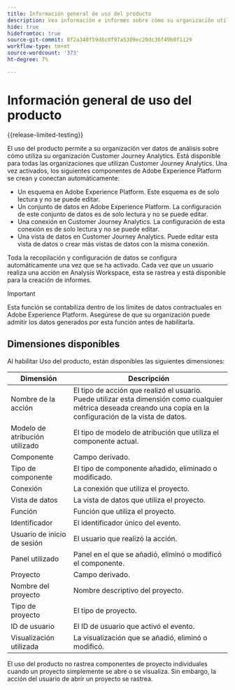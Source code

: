 ```yaml
---
title: Información general de uso del producto
description: Vea información e informes sobre cómo su organización utiliza Customer Journey Analytics.
hide: true
hidefromtoc: true
source-git-commit: 8f2a340f59d8cdf97a5309ec20dc36f49b8f1129
workflow-type: tm+mt
source-wordcount: '373'
ht-degree: 7%

---
```


# Información general de uso del producto

{{release-limited-testing}}

El uso del producto permite a su organización ver datos de análisis sobre cómo utiliza su organización Customer Journey Analytics. Está disponible para todas las organizaciones que utilizan Customer Journey Analytics. Una vez activados, los siguientes componentes de Adobe Experience Platform se crean y conectan automáticamente:

* Un esquema en Adobe Experience Platform. Este esquema es de solo lectura y no se puede editar.
* Un conjunto de datos en Adobe Experience Platform. La configuración de este conjunto de datos es de solo lectura y no se puede editar.
* Una conexión en Customer Journey Analytics. La configuración de esta conexión es de solo lectura y no se puede editar.
* Una vista de datos en Customer Journey Analytics. Puede editar esta vista de datos o crear más vistas de datos con la misma conexión.

Toda la recopilación y configuración de datos se configura automáticamente una vez que se ha activado. Cada vez que un usuario realiza una acción en Analysis Workspace, esta se rastrea y está disponible para la creación de informes.

>[!IMPORTANT]
>
>Esta función se contabiliza dentro de los límites de datos contractuales en Adobe Experience Platform. Asegúrese de que su organización puede admitir los datos generados por esta función antes de habilitarla.

## Dimensiones disponibles

Al habilitar Uso del producto, están disponibles las siguientes dimensiones:

| Dimensión | Descripción |
| --- | --- |
| Nombre de la acción | El tipo de acción que realizó el usuario. Puede utilizar esta dimensión como cualquier métrica deseada creando una copia en la configuración de la vista de datos. |
| Modelo de atribución utilizado | El tipo de modelo de atribución que utiliza el componente actual. |
| Componente | Campo derivado. |
| Tipo de componente | El tipo de componente añadido, eliminado o modificado. |
| Conexión | La conexión que utiliza el proyecto. |
| Vista de datos | La vista de datos que utiliza el proyecto. |
| Función | Función que utiliza el proyecto. |
| Identificador | El identificador único del evento. |
| Usuario de inicio de sesión | El usuario que realizó la acción. |
| Panel utilizado | Panel en el que se añadió, eliminó o modificó el componente. |
| Proyecto  | Campo derivado. |
| Nombre del proyecto | Nombre descriptivo del proyecto. |
| Tipo de proyecto | El tipo de proyecto. |
| ID de usuario | El ID de usuario que activó el evento. |
| Visualización utilizada | La visualización que se añadió, eliminó o modificó. |

El uso del producto no rastrea componentes de proyecto individuales cuando un proyecto simplemente se abre o se visualiza. Sin embargo, la acción del usuario de abrir un proyecto se rastrea.
